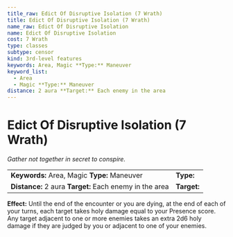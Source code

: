 ```yaml
---
title_raw: Edict Of Disruptive Isolation (7 Wrath)
title: Edict Of Disruptive Isolation (7 Wrath)
name_raw: Edict Of Disruptive Isolation
name: Edict Of Disruptive Isolation
cost: 7 Wrath
type: classes
subtype: censor
kind: 3rd-level features
keywords: Area, Magic **Type:** Maneuver
keyword_list:
  - Area
  - Magic **Type:** Maneuver
distance: 2 aura **Target:** Each enemy in the area
---
```


# Edict Of Disruptive Isolation (7 Wrath)

*Gather not together in secret to conspire.*

|                                                         |             |
| :------------------------------------------------------ | :---------- |
| **Keywords:** Area, Magic **Type:** Maneuver            | **Type:**   |
| **Distance:** 2 aura **Target:** Each enemy in the area | **Target:** |

**Effect:** Until the end of the encounter or you are dying, at the end of each of your turns, each target takes holy damage equal to your Presence score. Any target adjacent to one or more enemies takes an extra 2d6 holy damage if they are judged by you or adjacent to one of your enemies.

